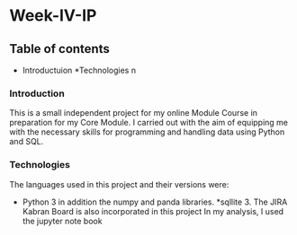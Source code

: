 # Week-IV-IP

## Table of contents
* Introductuion
*Technologies
n

### Introduction
This is a small independent project for my online Module Course in preparation for my Core Module. 
I carried out with the aim of equipping me with the necessary skills for programming and handling data using Python and SQL.

### Technologies
The languages used in this project and their versions were:
* Python 3 in addition the numpy and panda libraries.
*sqllite 3.
The JIRA Kabran Board is also incorporated in this project
In my analysis, I used the jupyter note book



